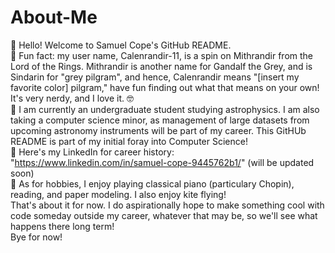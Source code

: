 # About-Me
👋 Hello! Welcome to Samuel Cope's GitHub README. <br />
📖 Fun fact: my user name, Calenrandir-11, is a spin on Mithrandir from the Lord of the Rings. Mithrandir is another name for Gandalf the Grey, and is Sindarin for "grey pilgram", and hence, Calenrandir means        "[insert my favorite color] pilgram," have fun finding out what that means on your own! It's very nerdy, and I love it. 🤓 <br />
🔭 I am currently an undergraduate student studying astrophysics. I am also taking a computer science minor, as management of large datasets from upcoming astronomy instruments will be part of my career. This GitHUb README is part of my initial foray into Computer Science! <br />
🏢 Here's my LinkedIn for career history: "https://www.linkedin.com/in/samuel-cope-9445762b1/" (will be updated soon) <br />
🎹 As for hobbies, I enjoy playing classical piano (particulary Chopin), reading, and paper modeling. I also enjoy kite flying!  <br />
That's about it for now. I do aspirationally hope to make something cool with code someday outside my career, whatever that may be, so we'll see what happens there long term! <br />
Bye for now! <br />
